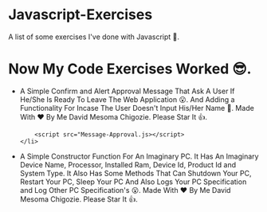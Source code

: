# Javascript-Exercises
A list of some exercises I've done with Javascript 🤩.

# Now My Code Exercises Worked 😎.

<ul>
    <li> 
        A Simple Confirm and Alert Approval 
        Message That Ask A User If He/She Is Ready To Leave The Web
        Application 😮. And Adding a Functionality For Incase The User Doesn't
        Input His/Her Name 🤩.
        Made With ❤ By Me David Mesoma Chigozie. Please Star It 👍.
        
        <script src="Message-Approval.js></script>
    </li>
</ul>

<ul>
    <li> 
        A Simple Constructor Function For An 
        Imaginary PC. It Has An Imaginary Device Name, Processor, Installed
        Ram, Device Id, Product Id and System Type. It Also Has Some Methods
        That Can Shutdown Your PC, Restart Your PC, Sleep Your PC And Also
        Logs Your PC Specification and Log Other PC Specification's 😮.
        Made With ❤ By Me David Mesoma Chigozie. Please Star It 👍.
    </li>
</ul>
